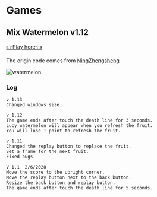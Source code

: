# Games

## Mix Watermelon v1.12

<a href="../watermelon" >👉Play here👈</a>

The origin code comes from [NingZhengsheng](https://github.com/NingZhengsheng/ComposeGigWatermelon)

![watermelon](https://raw.githubusercontent.com/bullhe4d/bigwatermelon/main/1611557925872957.gif)

### Log

```text
v 1.13
Changed windows size.

v 1.12
The game ends after touch the death line for 3 seconds. 
Lucy watermelon will appear when you refresh the fruit.
You will lose 1 point to refresh the fruit.

v 1.11
Changed the replay button to replace the fruit.
Set a frame for the next fruit.
Fixed bugs.

V 1.1  2/6/2020
Move the score to the upright corner.
Move the replay button next to the back button.
Resize the back button and replay button.
The game ends after touch the death line for 5 seconds.
```


